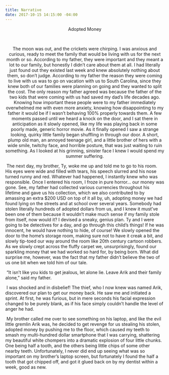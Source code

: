 ```yaml
---
title: Narrative
date: 2017-10-15 14:15:00 -04:00
---
```



<p align="center">Adopted Money</p>


​	<p align="center">The moon was out, and the crickets were chirping. I was anxious and curious, ready to meet the family that would be living with us for the next month or so. According to my father, they were important and they meant a lot to our family, but honestly I didn’t care about them at all. I had literally just found out they existed last week and knew absolutely nothing about them, so don’t judge. According to my father the reason they were coming to live with us was to go on vacation with us to South Carolina, since they knew both of our families were planning on going and they wanted to split the cost. The only reason my father agreed was because the father of the two kids that were coming with us had saved my dad’s life decades ago. Knowing how important these people were to my father immediately overwhelmed me with even more anxiety, knowing how disappointing to my father it would be if I wasn’t behaving 100% properly towards them. A few moments passed until we heard a knock on the door, and I sat there in anticipation as it slowly opened, like my life was playing back in some poorly made, generic horror movie. As it finally opened I saw a strange looking, quirky little family began shuffling in through our door. A short, plump old man, an annoyed teenage girl, and a little brother of hers with a wide smile, twitchy face, and horrible posture, that was just waiting to ruin something. As I looked at his grinning, sinister face I knew I would spend my summer suffering.

​	The next day, my brother, Ty, woke me up and told me to go to his room. His eyes were wide and filled with tears, his speech slurred and his nose turned runny and red. Whatever had happened, I instantly knew who was responsible. Once I entered his room, I froze in pure horror… our money was gone. See, my father had collected various currencies throughout his lifetime and gave us his collection, which we also contributed to by amassing an extra \$200 USD on top of it all by, uh, adopting money we had found lying on the streets and at school over several years. Somebody had stolen literally hundreds of adopted dollars from us, and I knew it must’ve been one of them because it wouldn’t make much sense if my family stole from itself, now would it? I devised a sneaky, genius plan. Ty and I were going to be detectives for a day, and go through this child’s things! If he was innocent, he would have nothing to hide, of course! We slowly opened the door to the home’s storage room, making sure not to have it creak a bit, and slowly tip-toed our way around the room like 20th century cartoon robbers. As we slowly crept across the fluffy carpet we, unsurprisingly, found our sparkling money that we had worked so hard for, by being born. What did surprise me, however, was the fact that my father didn’t believe the two of us one bit when we told him of our tale.

​	“It isn’t like you kids to get jealous, let alone lie. Leave Arik and their family alone,” said my father.

​	I was shocked and in disbelief! The thief, who I now knew was named Arik, discovered our plan to get our money back. He saw me and initiated a sprint. At first, he was furious, but in mere seconds his facial expression changed to be purely blank, as if his face simply couldn’t handle the level of anger he had.

​	My brother called me over to see something on his laptop, and like the evil little gremlin Arik was, he decided to get revenge for us stealing his stolen, adopted money by pushing me to the floor, which caused my teeth to smash my multi-hundred dollar smartphone that I was carrying, shattering my beautiful white chompers into a dramatic explosion of four little chunks. One being half a tooth, and the others being little chips of some other nearby teeth. Unfortunately, I never did end up seeing what was so important on my brother’s laptop screen, but fortunately I found the half a tooth that got chipped off, and got it glued back on by my dentist within a week, good as new.</p>
